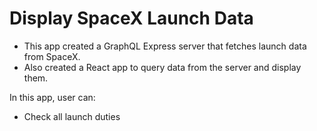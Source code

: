 # Display SpaceX Launch Data

- This app created a GraphQL Express server that fetches launch data from SpaceX.
- Also created a React app to query data from the server and display them.

In this app, user can:
- Check all launch duties
